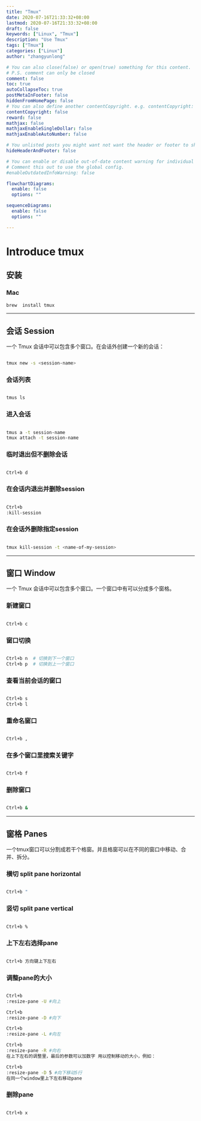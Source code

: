 ```yaml
---
title: "Tmux"
date: 2020-07-16T21:33:32+08:00
lastmod: 2020-07-16T21:33:32+08:00
draft: false
keywords: ["Linux", "Tmux"]
description: "Use Tmux"
tags: ["Tmux"]
categories: ["Linux"]
author: "zhangyunlong"

# You can also close(false) or open(true) something for this content.
# P.S. comment can only be closed
comment: false
toc: true
autoCollapseToc: true
postMetaInFooter: false
hiddenFromHomePage: false
# You can also define another contentCopyright. e.g. contentCopyright: "This is another copyright."
contentCopyright: false
reward: false
mathjax: false
mathjaxEnableSingleDollar: false
mathjaxEnableAutoNumber: false

# You unlisted posts you might want not want the header or footer to show
hideHeaderAndFooter: false

# You can enable or disable out-of-date content warning for individual post.
# Comment this out to use the global config.
#enableOutdatedInfoWarning: false

flowchartDiagrams:
  enable: false
  options: ""

sequenceDiagrams: 
  enable: false
  options: ""

---
```

# Introduce tmux

<!--more-->

## 安装

### Mac

```bash
brew  install tmux
```

---

## 会话 Session

一个 Tmux 会话中可以包含多个窗口。在会话外创建一个新的会话：

```bash

tmux new -s <session-name>

```

### 会话列表

```bash

tmus ls

```

### 进入会话

```bash

tmus a -t session-name
tmux attach -t session-name

```

### 临时退出但不删除会话

```bash

Ctrl+b d

```

### 在会话内退出并删除session

```bash

Ctrl+b
:kill-session

```

### 在会话外删除指定session

```bash

tmux kill-session -t <name-of-my-session>

```

---

## 窗口 Window

一个 Tmux 会话中可以包含多个窗口。一个窗口中有可以分成多个窗格。


### 新建窗口

```bash

Ctrl+b c

```

### 窗口切换

```bash

Ctrl+b n  # 切换到下一个窗口
Ctrl+b p  # 切换到上一个窗口

```

### 查看当前会话的窗口

```bash

Ctrl+b s
Ctrl+b l

```

### 重命名窗口

```bash

Ctrl+b ,

```

### 在多个窗口里搜索关键字

```bash

Ctrl+b f

```

### 删除窗口

```bash

Ctrl+b &

```

---

## 窗格 Panes

一个tmux窗口可以分割成若干个格窗。并且格窗可以在不同的窗口中移动、合并、拆分。

### 横切 split pane horizontal

```bash

Ctrl+b "

```

### 竖切 split pane vertical

```bash

Ctrl+b %

```

### 上下左右选择pane

```bash

Ctrl+b 方向键上下左右

```

### 调整pane的大小

```bash

Ctrl+b
:resize-pane -U #向上

Ctrl+b
:resize-pane -D #向下

Ctrl+b
:resize-pane -L #向左

Ctrl+b
:resize-pane -R #向右
在上下左右的调整里，最后的参数可以加数字 用以控制移动的大小，例如：

Ctrl+b
:resize-pane -D 5 #向下移动5行
在同一个window里上下左右移动pane

```

### 删除pane

```bash

Ctrl+b x

```
